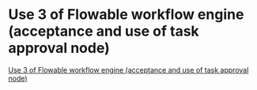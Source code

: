 # Use 3 of Flowable workflow engine (acceptance and use of task approval node)
[Use 3 of Flowable workflow engine (acceptance and use of task approval node)](https://aiwithcloud.com/2022/09/19/use_3_of_flowable_workflow_engine_acceptance_and_use_of_task_approval_node/)